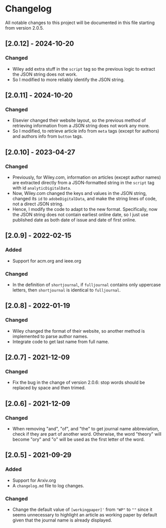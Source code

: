 # Changelog
All notable changes to this project will be documented in this file starting from version 2.0.5.

## [2.0.12] - 2024-10-20

### Changed

* Wiley add extra stuff in the `script` tag so the previous logic to extract the JSON string does not work.
* So I modified to more reliably identify the JSON string.

## [2.0.11] - 2024-10-20

### Changed

* Elsevier changed their website layout, so the previous method of retrieving information from a JSON string does not work any more.
* So I modified, to retrieve article info from `meta` tags (except for authors) and authors info from `button` tags.

## [2.0.10] - 2023-04-27

### Changed

* Previously, for Wiley.com, information on articles (except author names) are extracted directly from a JSON-formatted string in the `script` tag with id `analyticDigitalData`.
* Now, Wiley.com changed the keys and values in the JSON string, changed its `id` to `adobeDigitalData`, and make the string lines of code, not a direct JSON string.
* Hence, I modify the code to adapt to the new format. Specifically, now the JSON string does not contain earliest online date, so I just use published date as both date of issue and date of first online.

## [2.0.9] - 2022-02-15

### Added
- Support for acm.org and ieee.org
### Changed
- In the definition of `shortjournal`, if `fulljournal` contains only uppercase letters, then `shortjournal` is identical to `fulljournal`.

## [2.0.8] - 2022-01-19
### Changed
- Wiley changed the format of their website, so another method is implemented to parse author names.
- Integrate code to get last name from full name.

## [2.0.7] - 2021-12-09
### Changed
- Fix the bug in the change of version 2.0.6: stop words should be replaced by space and then trimed.


## [2.0.6] - 2021-12-09
### Changed
- When removing "and", "of", and "the" to get journal name abbreviation, check if they are part of another word. Otherwise, the word "theory" will become "ory" and "o" will be used as the first letter of the word.

## [2.0.5] - 2021-09-29
### Added
- Support for Arxiv.org
- A `changelog.md` file to log changes.

### Changed
- Change the default value of `[workingpaper]'` from `"WP"` to `""` since it seems unnecessary to highlight an article as working paper by default given that the journal name is already displayed.
